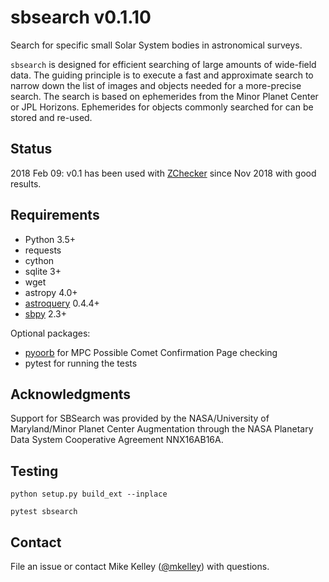 # sbsearch v0.1.10

Search for specific small Solar System bodies in astronomical surveys.

`sbsearch` is designed for efficient searching of large amounts of wide-field data.  The guiding principle is to execute a fast and approximate search to narrow down the list of images and objects needed for a more-precise search.   The search is based on ephemerides from the Minor Planet Center or JPL Horizons.  Ephemerides for objects commonly searched for can be stored and re-used.

## Status

2018 Feb 09: v0.1 has been used with [ZChecker](https://github.com/mkelley/zchecker) since Nov 2018 with good results.

## Requirements

* Python 3.5+
* requests
* cython
* sqlite 3+
* wget
* astropy 4.0+
* [astroquery](https://astroquery.readthedocs.io/) 0.4.4+
* [sbpy](https://sbpy.readthedocs.io/) 2.3+

Optional packages:

* [pyoorb](https://github.com/oorb/oorb) for MPC Possible Comet Confirmation Page checking
* pytest for running the tests

## Acknowledgments

Support for SBSearch was provided by the NASA/University of Maryland/Minor Planet Center Augmentation through the NASA Planetary Data System Cooperative Agreement NNX16AB16A.

## Testing

`python setup.py build_ext --inplace`

`pytest sbsearch`

## Contact

File an issue or contact Mike Kelley ([@mkelley](https://github.com/mkelley)) with questions.
